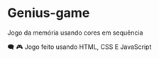 # Genius-game
Jogo da memória usando cores em sequência

🗨️ 🎮 Jogo feito usando HTML, CSS E JavaScript
